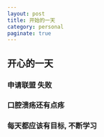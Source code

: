 ```yaml
---
layout: post
title: 开始的一天
category: personal
paginate: true
---
```


## 开心的一天
### 申请联盟  失败
### 口腔溃疡还有点疼
### 每天都应该有目标, 不断学习